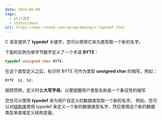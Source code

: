 ```yaml
---
date: 2024-05-09
tags:
  - pf/C语言
  - status/done
url: https://www.runoob.com/cprogramming/c-typedef.html
---
```

C 语言提供了 **typedef** 关键字，您可以使用它来为类型取一个新的名字。

下面的实例为单字节数字定义了一个术语 **BYTE**：

```c
typedef unsigned char BYTE;
```

在这个类型定义之后，标识符 BYTE 可作为类型 **unsigned char** 的缩写，例如：

```c
BYTE  b1, b2;
```

按照惯例，定义时会**大写字母**，以便提醒用户类型名称是一个象征性的缩写

您也可以使用 **typedef** 来为用户自定义的数据类型取一个新的名字。
例如，您可以对[结构体](结构体.md#^f80881)使用 typedef 来定义一个新的数据类型名字，然后使用这个新的数据类型来直接定义结构变量。